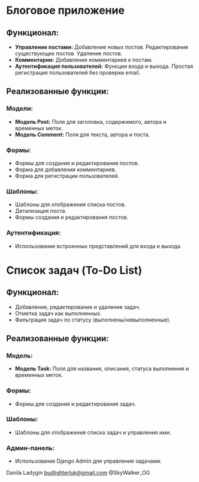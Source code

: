 # Блоговое приложение

## Функционал:

- **Управление постами:** Добавление новых постов. Редактирование существующих постов. Удаление постов.
- **Комментарии:** Добавление комментариев к постам.
- **Аутентификация пользователей:** Функции входа и выхода. Простая регистрация пользователей без проверки email.

## Реализованные функции:

### Модели:
- **Модель Post:** Поля для заголовка, содержимого, автора и временных меток.
- **Модель Comment:** Поля для текста, автора и поста.

### Формы:
- Формы для создания и редактирования постов.
- Форма для добавления комментариев.
- Форма для регистрации пользователей.

### Шаблоны:
- Шаблоны для отображения списка постов.
- Детализация поста.
- Формы создания и редактирования постов.

### Аутентификация:
- Использование встроенных представлений для входа и выхода.

# Список задач (To-Do List)

## Функционал:

- Добавление, редактирование и удаление задач.
- Отметка задач как выполненных.
- Фильтрация задач по статусу (выполнены/невыполненные).

## Реализованные функции:

### Модель:
- **Модель Task:** Поля для названия, описания, статуса выполнения и временных меток.

### Формы:
- Формы для создания и редактирования задач.

### Шаблоны:
- Шаблоны для отображения списка задач и управления ими.

### Админ-панель:
- Использование Django Admin для управления задачами.

Danila Ladygin
budlighterluk@gmail.com
@SkyWalker_OG
